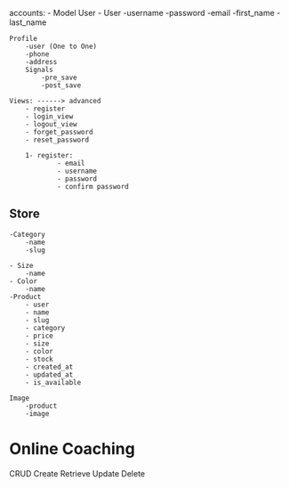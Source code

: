 accounts:
    - Model User
    - User
        -username
        -password
        -email
        -first_name
        -last_name

    Profile
        -user (One to One)
        -phone
        -address 
        Signals  
            -pre_save
            -post_save

    Views: ------> advanced
        - register
        - login_view
        - logout_view
        - forget_password
        - reset_password    

        1- register:
                - email
                - username
                - password
                - confirm password   



## Store
    -Category
        -name
        -slug

    - Size
        -name
    - Color
        -name        
    -Product
        - user
        - name
        - slug
        - category
        - price
        - size
        - color
        - stock
        - created_at
        - updated_at
        - is_available

    Image
        -product
        -image   

# Online Coaching
CRUD 
Create Retrieve Update Delete